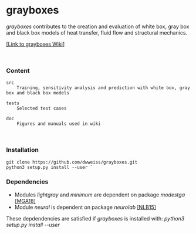 # grayboxes

_grayboxes_ contributes to the creation and evaluation of white box, gray box and black box models of heat transfer, fluid flow and structural mechanics. 


[[Link to grayboxes Wiki]](https://github.com/dwweiss/grayboxes/wiki/1.-Introduction)

<br>

### Content

    src
        Training, sensitivity analysis and prediction with white box, gray box and black box models

    tests
        Selected test cases

    doc
        Figures and manuals used in wiki
        

### Installation

    git clone https://github.com/dwweiss/grayboxes.git
    python3 setup.py install --user `

### Dependencies

- Modules _lightgray_ and _minimum_ are dependent on package _modestga_ [[MGA18]](https://github.com/dwweiss/grayboxes/wiki/References#mga18)
- Module _neural_ is dependent on package _neurolab_ [[NLB15]](https://github.com/dwweiss/grayboxes/wiki/References#nlb15)

These depdendencies are satisfied if _grayboxes_ is installed with: _python3 setup.py install --user_  
